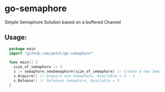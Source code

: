 # go-semaphore
Simple Semaphore Solution based on a buffered Channel


## Usage:
```go
  package main
  import "github.com/petol/go-semaphore"
  
  func main() {
    size_of_semaphore := 3
    s := semaphore.newSemaphore(size_of_semaphore) // Create a new Semaphore of Size 3
    s.Acquire() // Acquire one Semaphore, Available = 3 - 1
    s.Release() // Releases Semaphore, Available = 3
  }
```
